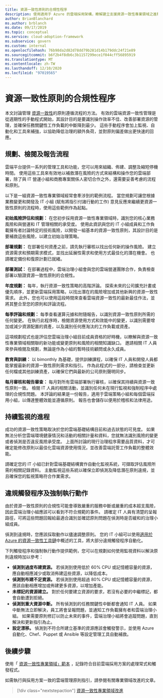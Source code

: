 ```yaml
---
title: 資源一致性原則的合規性程序
description: 使用適用于 Azure 的雲端採用架構，瞭解建立支援資源一致性專業領域之進程的方法。
author: BrianBlanchard
ms.author: brblanch
ms.date: 09/17/2019
ms.topic: conceptual
ms.service: cloud-adoption-framework
ms.subservice: govern
ms.custom: internal
ms.openlocfilehash: 76b98da2d82d78dd79b281d14b179ddc24f21e89
ms.sourcegitcommit: b6f2b4f8db6c3b1157299ece1f044cff56895919
ms.translationtype: MT
ms.contentlocale: zh-TW
ms.lasthandoff: 12/10/2020
ms.locfileid: "97019565"
---
```

# <a name="resource-consistency-policy-compliance-processes"></a>資源一致性原則的合規性程序

本文討論管理 [資源一致性](./index.md)的原則遵循流程的方法。 有效的雲端資源一致性管理是從週期性的手動程式開始，其設計目的是要識別操作效率不佳、改善部署資源的管理，並確保任務關鍵性工作負載的中斷降到最少。 這些手動程序會加上監視、自動化和工具來補強，以協助降低治理的額外負荷，並對原則偏差做出更快速的回應。

## <a name="planning-review-and-reporting-processes"></a>規劃、檢閱及報告流程

雲端平台提供一系列的管理工具和功能，您可以用來組織、佈建、調整及縮短停機時間。 使用這些工具來有效地以補救潛在風險的方式來結構和操作您的雲端部署，除了與 IT 營運小組和商務專案關係人密切合作之外，還需要妥善考慮的流程和原則。

以下是一組資源一致性專業領域經常會牽涉到的範例流程。 當您規劃可讓您根據業務變更和開發及 IT 小組 (賦有將指引付諸行動的工作) 意見反應來繼續更資源一致性原則的流程時，使用這些範例作為起點。

**初始風險評估和規劃：** 在您初步採用資源一致性專業領域時，識別您的核心業務風險和與營運和 IT 管理相關的承受度。 使用此資訊與您的 IT 小組成員和工作負載擁有者討論特定的技術風險，以開發一組基本的資源一致性原則，其設計目的是要補救這些風險，以建立初始治理策略。

**部署規劃：** 在部署任何資產之前，請先執行審核以找出任何新的操作風險。 建立資源需求和預期需求模式，並找出延展性需求和使用方式最佳化的潛在機會。 也請確定備份和復原計劃已就緒。

**部署測試：** 在部署過程中，雲端治理小組會與您的雲端營運團隊合作，負責檢查部署以驗證資源一致性原則的合規性。

**年度規劃：** 每年，執行資源一致性策略的高階評論。 探索未來的公司擴充計畫或優先順序，並更新雲端採用策略，以找出潛在的風險增加或其他新興的資源一致性需求。 此外，您也可以使用這段時間來查看雲端資源一致性的最新最佳作法，並將其整合至您的原則和評論流程。

**每季評論和規劃：** 每季查看運算元據和附隨報告，以識別資源一致性原則所需的任何變更。 在執行此程序時，檢閱資源使用方式和效能中的變更，以識別需要增加或減少資源配置的資產，以及識別任何應淘汰的工作負載或資產。

這項規劃程式也是評估您雲端治理小組目前成員資格的好時機，以瞭解與資源一致性專業領域相關聯的新功能或變更原則和風險的相關知識缺口。 邀請相關 IT 人員來參與檢閱及規劃，無論是作為小組的暫時技術顧問或永久成員。

**教育與訓練：** 以 bimonthly 為基礎，提供訓練課程，以確保 IT 人員和開發人員都能掌握最新的資源一致性原則需求和指引。 作為此程式的一部分，請檢查並更新任何檔或其他訓練資產，以確保它們與最新的公司原則聲明同步。

**每月審核和報告審查：** 每月對所有雲端部署執行審核，以確保其持續與資源一致性原則一致。 檢閱 IT 人員的相關活動，並識別任何未在現行監視和強制程序中處理的合規性問題。 本評論的結果是一份報告，適用于雲端策略小組和每個雲端採用小組，以傳達整體效能並遵循原則。 報告也會儲存以便用於稽核和法律用途。

## <a name="processes-for-ongoing-monitoring"></a>持續監視的進程

成功的資源一致性策略取決於您的雲端基礎結構目前和過去狀態的可見度。 如果無法分析您雲端環境健康情況和活動的相關計量和資料，您就無法識別風險的變更或者偵測是否違反風險承受度。 上面所討論的現行治理程序需要品質資料，才可確定能修改原則以最佳化雲端資源使用情況，並改善雲端託管工作負載的整體效能。

請確定您的 IT 小組已針對雲端基礎結構實作自動化監視系統，可擷取評估風險所需的相關記錄資料。 主動監視這些系統以確保立即偵測及降低潛在原則違規，並且確保您的監視策略符合作業需求。

## <a name="violation-triggers-and-enforcement-actions"></a>違規觸發程序及強制執行動作

由於資源一致性原則的合規性可能會導致嚴重的服務中斷或嚴重的成本超支風險，因此雲端治理小組應該可以看到不符合規範的事件。 請確定 IT 人員有清楚的呈報路徑，可將這些問題回報給最適合識別並確認原則問題在偵測時是否緩和的治理小組成員。

偵測到違規時，您應該採取動作以儘速調整原則。 您的 IT 小組可以使用[適用於 Azure 的資源一致性工具鏈](./toolchain.md)中概述的工具，將大部分違規觸發程序自動化。

下列觸發程序和強制執行動作提供範例，您可以在規劃如何使用監視資料以解決原則違規時加以參考：

- **偵測到過度布建資源。** 若偵測到使用低於 60% CPU 或記憶體容量的資源，應自動相應減少或取消佈建這些資源，以降低成本。
- **偵測到布建不足資源。** 若偵測到使用超過 80% CPU 或記憶體容量的資源，應該自動相應增加或佈建更多資源，以增加產能。
- **未標記的資源建立。** 對於任何要建立資源的要求，若沒有必要的中繼標記，都會自動遭到拒絕。
- **偵測到重大資源中斷。** 所有偵測到的任務關鍵性中斷都會通知 IT 人員。 如果中斷無法立即解決，員工將會呈報問題，並通知工作負載擁有者和雲端治理小組。 如果需要原則修訂以防止未來的事件，雲端治理小組將會追蹤問題，直到解決和更新指引為止。
- **設定漂移。** 偵測到不符合所建立基準的資源應該會觸發警示，並使用 Azure 自動化、Chef、Puppet 或 Ansible 等設定管理工具自動補救。

## <a name="next-steps"></a>後續步驟

使用「 [資源一致性專業領域」範本](./template.md) ，記錄符合目前雲端採用方案的處理常式和觸發程式。

如需執行與採用方案一致的雲端管理原則指引，請參閱有關專業領域改進的文章。

> [!div class="nextstepaction"]
> [資源一致性專業領域改進](./discipline-improvement.md)
